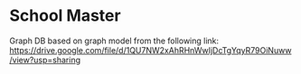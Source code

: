 # School Master 

Graph DB based on graph model from the following link:
https://drive.google.com/file/d/1QU7NW2xAhRHnWwIjDcTgYqyR79OiNuww/view?usp=sharing